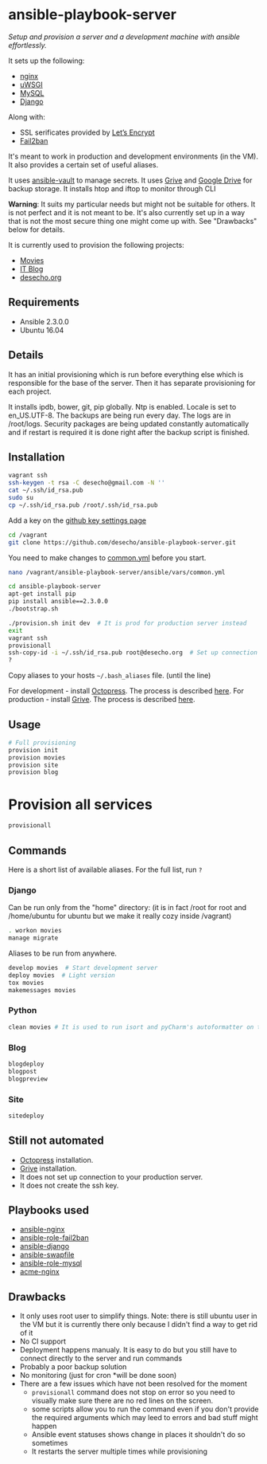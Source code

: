  ansible-playbook-server
==================
*Setup and provision a server and a development machine with ansible effortlessly.*

It sets up the following:
* [nginx][nginx]
* [uWSGI][uWSGI]
* [MySQL][MySQL]
* [Django][Django]

Along with:
* SSL serificates provided by [Let’s Encrypt][Let’s Encrypt]
* [Fail2ban][Fail2ban]

It's meant to work in production and development environments (in the VM).
It also provides a certain set of useful aliases.

It uses [ansible-vault][ansible-vault] to manage secrets.
It uses [Grive][Grive] and [Google Drive][Google Drive] for backup storage.
It installs htop and iftop to monitor through CLI

**Warning**: It suits my particular needs but might not be suitable for others. It is not perfect and it is not meant to be. It's also currently set up in a way that is not the most secure thing one might come up with. See "Drawbacks" below for details.

It is currently used to provision the following projects:
* [Movies][Movies]
* [IT Blog][IT Blog]
* [desecho.org][desecho.org]

Requirements
------------
* Ansible 2.3.0.0
* Ubuntu 16.04

Details
------------
It has an initial provisioning which is run before everything else which is responsible for the base of the server. Then it has separate provisioning for each project.

It installs ipdb, bower, git, pip globally. Ntp is enabled. Locale is set to en_US.UTF-8.
The backups are being run every day. The logs are in /root/logs.
Security packages are being updated constantly automatically and if restart is required it is done right after the backup script is finished.


Installation
------------
```bash
vagrant ssh
ssh-keygen -t rsa -C desecho@gmail.com -N ''
cat ~/.ssh/id_rsa.pub
sudo su
cp ~/.ssh/id_rsa.pub /root/.ssh/id_rsa.pub
```
Add a key on the [github key settings page](https://github.com/settings/keys)

```bash
cd /vagrant
git clone https://github.com/desecho/ansible-playbook-server.git
```
You need to make changes to [common.yml][common.yml] before you start.

```bash
nano /vagrant/ansible-playbook-server/ansible/vars/common.yml

cd ansible-playbook-server
apt-get install pip
pip install ansible==2.3.0.0
./bootstrap.sh

./provision.sh init dev  # It is prod for production server instead
exit
vagrant ssh
provisionall
ssh-copy-id -i ~/.ssh/id_rsa.pub root@desecho.org  # Set up connection with your production server
?
```
Copy aliases to your hosts `~/.bash_aliases` file. (until the line)

For development - install [Octopress][Octopress]. The process is described [here](https://blog.desecho.org/?#toc_515).
For production - install [Grive][Grive]. The process is described [here](https://blog.desecho.org/?#toc_516).

Usage
------------
```bash
# Full provisioning
provision init
provision movies
provision site
provision blog
```
# Provision all services
```bash
provisionall
```
Commands
------------
Here is a short list of available aliases. For the full list, run `?`

### Django
Can be run only from the "home" directory: (it is in fact /root for root and /home/ubuntu for ubuntu but we make it really cozy inside /vagrant)

```bash
. workon movies
manage migrate
```

Aliases to be run from anywhere.

```bash
develop movies  # Start development server
deploy movies  # Light version
tox movies
makemessages movies
```

### Python

```bash
clean movies # It is used to run isort and pyCharm's autoformatter on the host machine
```

### Blog

```bash
blogdeploy
blogpost
blogpreview
```


### Site

```bash
sitedeploy
```


Still not automated
------------
* [Octopress][Octopress] installation.
* [Grive][Grive] installation.
* It does not set up connection to your production server.
* It does not create the ssh key.


Playbooks used
------------
* [ansible-nginx][ansible-nginx]
* [ansible-role-fail2ban][ansible-role-fail2ban]
* [ansible-django][ansible-django]
* [ansible-swapfile][ansible-swapfile]
* [ansible-role-mysql][ansible-role-mysql]
* [acme-nginx][acme-nginx]


Drawbacks
------------
* It only uses root user to simplify things. Note: there is still ubuntu user in the VM but it is currently there only because I didn't find a way to get rid of it
* No CI support
* Deployment happens manualy. It is easy to do but you still have to connect directly to the server and run commands
* Probably a poor backup solution
* No monitoring (just for cron *will be done soon)
* There are a few issues which have not been resolved for the moment
    * `provisionall` command does not stop on error so you need to visually make sure there are no red lines on the screen.
    * some scripts allow you to run the command even if you don't provide the required arguments which may leed to errors and bad stuff might happen
    * Ansible event statuses shows change in places it shouldn't do so sometimes
    * It restarts the server multiple times while provisioning

[Movies]: https://github.com/desecho/movies
[Let’s Encrypt]: https://letsencrypt.org/
[ansible-nginx]: https://github.com/savoirfairelinux/ansible-nginx
[Django]: https://www.djangoproject.com/
[IT Blog]: https://blog.desecho.org/
[desecho.org]: https://desecho.org
[uWSGI]: https://github.com/unbit/uwsgi
[nginx]: https://www.nginx.com/resources/wiki/
[ansible-vault]: https://github.com/jptomo/ansible-vault
[common.yml]: https://github.com/desecho/ansible-playbook-server/blob/master/ansible/vars/common.yml
[acme-nginx]: https://github.com/hsoft/acme-nginx
[ansible-swapfile]: https://github.com/kamaln7/ansible-swapfile
[ansible-django]: https://github.com/desecho/ansible-django
[ansible-role-fail2ban]: https://github.com/infOpen/ansible-role-fail2ban
[ansible-role-mysql]: https://github.com/geerlingguy/ansible-role-mysql
[Fail2ban]: https://www.fail2ban.org/
[MySQL]: https://www.mysql.com/
[Octopress]: http://octopress.org
[Grive]: https://github.com/Grive/grive
[Google Drive]: https://drive.google.com
